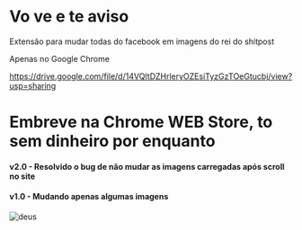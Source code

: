 # Vo ve e te aviso
Extensão para mudar todas do facebook em imagens do rei do shitpost

Apenas no Google Chrome

https://drive.google.com/file/d/14VQItDZHrleryOZEsiTyzGzTOeGtucbj/view?usp=sharing

# Embreve na Chrome WEB Store, to sem dinheiro por enquanto

#### v2.0 - Resolvido o bug de não mudar as imagens carregadas após scroll no site

#### v1.0 - Mudando apenas algumas imagens

![deus](https://imgur.com/ksJO1OD.png)
